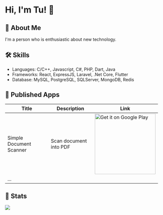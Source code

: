 
# Hi, I'm Tu! 👋

## 🚀 About Me
I'm a person who is enthusiastic about new technology.

## 🛠 Skills
* Languages: C/C++, Javascript, C#, PHP, Dart, Java
* Frameworks: React, ExpressJS, Laravel, .Net Core, Flutter
* Database: MySQL, PostgreSQL, SQLServer, MongoDB, Redis

## 📱 Published Apps
|Title|Description|Link|
|-------------------------|------------------------|---|
| Simple Document Scanner | Scan document into PDF |<a href="https://play.google.com/store/apps/details?id=com.marchdev.simple_document_scanner"><img alt="Get it on Google Play" src="https://play.google.com/intl/en_us/badges/images/generic/en_badge_web_generic.png" width="200" height="auto"/></a>|
| ... |                        |  |

## 📑 Stats
![](https://komarev.com/ghpvc/?username=nguyentu43)
